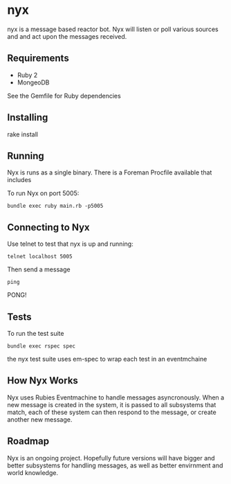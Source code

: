 nyx
===

nyx is a message based reactor bot. Nyx will listen or poll various sources and
and act upon the messages received. 


Requirements
------------

- Ruby 2
- MongeoDB

See the Gemfile for Ruby dependencies


Installing
----------

rake install


Running
-------

Nyx is runs as a single binary. There is a Foreman Procfile available that includes

To run Nyx on port 5005:

`bundle exec ruby main.rb -p5005`


Connecting to Nyx
-----------------

Use telnet to test that nyx is up and running:

`telnet localhost 5005`

Then send a message

`ping`

  PONG!


Tests
-----

To run the test suite

`bundle exec rspec spec`

the nyx test suite uses em-spec to wrap each test in an eventmchaine

How Nyx Works
-------------

Nyx uses Rubies Eventmachine to handle messages asyncronously. When a new
message is created in the system, it is passed to all subsystems that match,
each of these system can then respond to the message, or create another new
message. 

Roadmap
-------

Nyx is an ongoing project. Hopefully future versions will have bigger and better
subsystems for handling messages, as well as better envirnment and world
knowledge.
